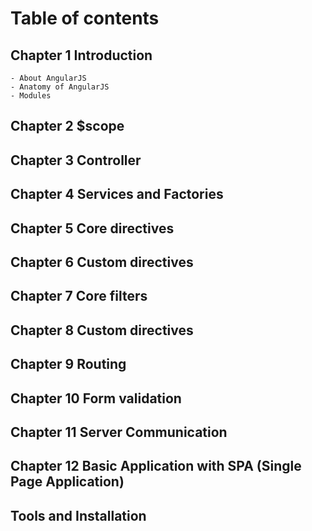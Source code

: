 # Table of contents

## Chapter 1 Introduction
    - About AngularJS
    - Anatomy of AngularJS
    - Modules
## Chapter 2 $scope
## Chapter 3 Controller
## Chapter 4 Services and Factories
## Chapter 5 Core directives
## Chapter 6 Custom directives
## Chapter 7 Core filters
## Chapter 8 Custom directives
## Chapter 9 Routing
## Chapter 10 Form validation
## Chapter 11 Server Communication
## Chapter 12 Basic Application with SPA (Single Page Application)
## Tools and Installation
